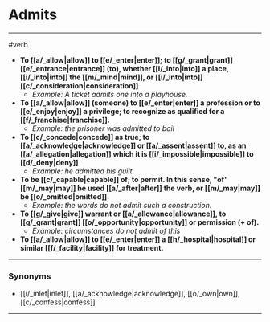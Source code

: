 # Admits
---
#verb
- **To [[a/_allow|allow]] to [[e/_enter|enter]]; to [[g/_grant|grant]] [[e/_entrance|entrance]] (to), whether [[i/_into|into]] a place, [[i/_into|into]] the [[m/_mind|mind]], or [[i/_into|into]] [[c/_consideration|consideration]]**
	- _Example: A ticket admits one into a playhouse._
- **To [[a/_allow|allow]] (someone) to [[e/_enter|enter]] a profession or to [[e/_enjoy|enjoy]] a privilege; to recognize as qualified for a [[f/_franchise|franchise]].**
	- _Example: the prisoner was admitted to bail_
- **To [[c/_concede|concede]] as true; to [[a/_acknowledge|acknowledge]] or [[a/_assent|assent]] to, as an [[a/_allegation|allegation]] which it is [[i/_impossible|impossible]] to [[d/_deny|deny]]**
	- _Example: he admitted his guilt_
- **To be [[c/_capable|capable]] of; to permit. In this sense, "of" [[m/_may|may]] be used [[a/_after|after]] the verb, or [[m/_may|may]] be [[o/_omitted|omitted]].**
	- _Example: the words do not admit such a construction._
- **To [[g/_give|give]] warrant or [[a/_allowance|allowance]], to [[g/_grant|grant]] [[o/_opportunity|opportunity]] or permission (+ of).**
	- _Example: circumstances do not admit of this_
- **To [[a/_allow|allow]] to [[e/_enter|enter]] a [[h/_hospital|hospital]] or similar [[f/_facility|facility]] for treatment.**
---
### Synonyms
- [[i/_inlet|inlet]], [[a/_acknowledge|acknowledge]], [[o/_own|own]], [[c/_confess|confess]]
---
